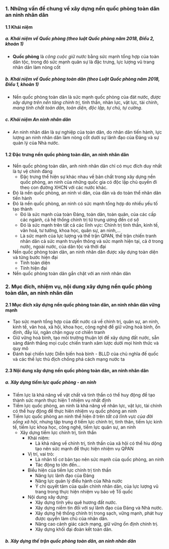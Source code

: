 ### 1. Những vấn đề chung về xây dựng nền quốc phòng toàn dân an ninh nhân dân
#### 1.1 Khái niệm
##### a. Khái niệm về Quốc phòng (theo luật Quốc phòng năm 2018, Điều 2, khoản 1)
- **Quốc phòng** là *công cuộc giữ nước* bằng sức mạnh tổng hợp của toàn dân tộc, trong đó sức mạnh quân sự là đặc trưng, lực lượng vũ trang nhân dân làm nòng cốt
##### b. Khái niệm về Quốc phòng toàn dân (theo Luật Quốc phòng năm 2018, Điều 1, khoản 1)
- Nền quốc phòng toàn dân là sức mạnh quốc phòng của đát nước, *được xây dựng trên nền tảng chính trị*, tinh thần, nhân lực, vật lực, tài chính, *mang tính chất toàn dân, toàn diện, độc lập, tự chủ, tự cường*.
##### c. Khái niệm An ninh nhân dân
- An ninh nhân dân là sự nghiệp của toàn dân, do nhân dân tiến hành, lực lượng an ninh nhân dân làm nòng cốt dưới sự lãnh đạo của Đảng và sự quản lý của Nhà nước.
#### 1.2 Đặc trưng nền quốc phòng toàn dân, an ninh nhân dân
- Nền quốc phòng toàn dân, anh ninh nhân dân chỉ có mục đích duy nhất là tự vệ chính đáng
	- Đặc trưng thể hiện sự khác nhau về bản chất trong xây dựng nền quốc phòng, an ninh của những quốc gia có độc lập chủ quyền đi theo con đường XHCN với các nước khác.
- Đó là nền quốc phòng, an ninh vì dân, của dân và do toàn thể nhân dân tiến hành
- Đó là nền quốc phòng, an ninh có sức mạnh tổng hợp do nhiều yếu tố tạo thành
	- Đó là sức mạnh của toàn Đảng, toàn dân, toàn quân, của các cấp các ngành, cả hệ thống chính trị từ trung ương đến cơ sở
	- Đó là sức mạnh trên tất cả các lĩnh vực: Chính trị tinh thần, kinh tế, văn hoá, tư tưởng, khoa học, quân sự, an ninh,...
	- Là sức mạnh của lực lượng và thế trận QPAN, thế trận chiến tranh nhân dân cả sức mạnh truyền thông và sức mạnh hiện tại, cả ở trong nước, ngoài nước, của dân tộc và thời đại
- Nền quốc phòng toàn dân, an ninh nhân dân được xây dựng toàn diện và từng bước hiện đại
	- Tính toàn diện
	- Tính hiện đại
- Nền quốc phòng toàn dân gắn chặt với an ninh nhân dân
### 2. Mục đích, nhiệm vụ, nội dung xây dựng nền quốc phòng toàn dân, an ninh nhân dân
#### 2.1 Mục đích xây dựng nền quốc phòng toàn dân, an ninh nhân dân vững mạnh
- Tạo sức mạnh tổng hợp của đất nước cả về chính trị, quân sự, an ninh, kinh tế, văn hoá, xã hội, khoa học, công nghệ để giữ vững hoà bình, ổn định, đẩy lùi, ngăn chặn nguy cơ chiến tranh
- Giữ vững hoà bình, tạo môi trường thuận lợi để xây dựng đất nước, sẵn sàng đánh thắng mọi cuộc chiến tranh xâm lược dưới mọi hình thức và quy mô
- Đánh bại chiến lược Diễn biến hoà bình - BLLD của chủ nghĩa đế quốc và các thế lực thù địch chống phá cách mạng nước ta
#### 2.3 Nội dung xây dựng nền quốc phòng toàn dân, an ninh nhân dân
##### a. Xây dựng tiềm lực quốc phòng - an ninh
- Tiềm lực là khả năng về vật chất và tinh thần có thể huy động để tạo thành sức mạnh thực hiện 1 nhiệm vụ nhất định
- Tiềm lực quốc phòng, an ninh là khả năng về nhân lực, vật lực, tài chính có thể huy động để thực hiên nhiệm vụ quốc phòng an ninh
- Tiềm lực quốc phòng an ninh thể hiện ở trên *tất cả lĩnh vực của đời sống xã hội*, nhưng tập trung ở tiềm lực chính trị, tinh thân, tiềm lực kinh tế, tiềm lực khoa học, công nghệ, tiềm lực quân sự, an ninh
	- Xây dựng tiềm lực chính trị, tinh thần
		- Khái niệm: 
			- Là khả năng về chính trị, tinh thần của xã hội có thể hiu dộng tạo nên sức mạnh để thực hiện nhiệm vụ QPAN
		- Vị trí, vai trò: 
			- Là nhân tố cơ bản tạo nên sức mạnh của quốc phòng, an ninh
			- Tác động to lớn đến...
		- Biểu hiện của tiềm lực chính trị tinh thần
			- Năng lực lãnh đạo của Đảng
			- Năng lực quản lý điều hành của Nhà nước
			- Ý chí quyết tâm của quần chính nhân dân, của lực lượng vũ trang trong thực hiện nhiệm vụ bảo vệ Tổ quốc
		- Nội dung xây dựng:
			- Xây dựng tình yêu quê hương đất nước.
			- Xây dựng niềm tin đối với sự lãnh đạo của Đảng và Nhà nước.
			- Xây dựng hệ thống chính trị trong sạch, vững mạnh, phát huy được quyền làm chủ của nhân dân.
			- Nâng cao cảnh giác cách mạng, giữ vững ổn định chính trị.
			- Xây dựng khối đại đoàn kết toàn dân.
##### b. Xây dựng thế trận quốc phòng toàn dân, an ninh nhân dân
 